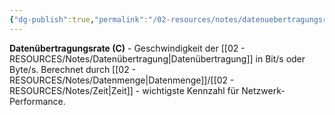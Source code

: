 ```yaml
---
{"dg-publish":true,"permalink":"/02-resources/notes/datenuebertragungsrate/","tags":["netzwerk/geschwindigkeit","übertragung/rate"],"noteIcon":"","updated":"2025-08-27T15:03:19.916+02:00"}
---
```



**Datenübertragungsrate (C)** - Geschwindigkeit der [[02 - RESOURCES/Notes/Datenübertragung\|Datenübertragung]] in Bit/s oder Byte/s.
Berechnet durch [[02 - RESOURCES/Notes/Datenmenge\|Datenmenge]]/[[02 - RESOURCES/Notes/Zeit\|Zeit]] - wichtigste Kennzahl für Netzwerk-Performance.